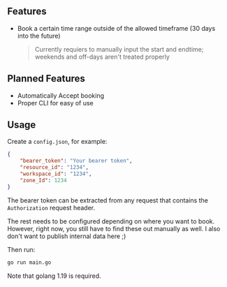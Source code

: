 ## Features

* Book a certain time range outside of the allowed timeframe (30 days into the future)
  > Currently requiers to manually input the start and endtime; weekends and off-days aren't treated properly

## Planned Features

* Automatically Accept booking
* Proper CLI for easy of use

## Usage

Create a `config.json`, for example:

```json
{
    "bearer_token": "Your bearer token",
    "resource_id": "1234",
    "workspace_id": "1234",
    "zone_Id": 1234
}
```

The bearer token can be extracted from any request that contains the
`Authorization` request header.

The rest needs to be configured depending on where you want to book.
However, right now, you still have to find these out manually as well.
I also don't want to publish internal data here ;)

Then run:

```sh
go run main.go
```

Note that golang 1.19 is required.
